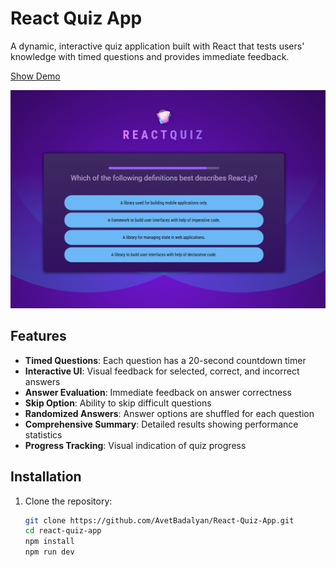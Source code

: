 # React Quiz App

A dynamic, interactive quiz application built with React that tests users' knowledge with timed questions and provides immediate feedback.

[Show Demo](https://react--quiz-app.web.app)

![React Quiz App](./src/assets/screenshot.jpg)

## Features

- **Timed Questions**: Each question has a 20-second countdown timer
- **Interactive UI**: Visual feedback for selected, correct, and incorrect answers
- **Answer Evaluation**: Immediate feedback on answer correctness
- **Skip Option**: Ability to skip difficult questions
- **Randomized Answers**: Answer options are shuffled for each question
- **Comprehensive Summary**: Detailed results showing performance statistics
- **Progress Tracking**: Visual indication of quiz progress

## Installation

1. Clone the repository:
   ```bash
   git clone https://github.com/AvetBadalyan/React-Quiz-App.git
   cd react-quiz-app
   npm install
   npm run dev
